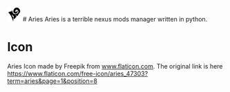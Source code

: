 ![alt text](https://github.com/james-d12/Aries/blob/main/icon-32x32.png?raw=true) # Aries
Aries is a terrible nexus mods manager written in python.


# Icon
Aries Icon made by Freepik from www.flaticon.com. The original link is here https://www.flaticon.com/free-icon/aries_47303?term=aries&page=1&position=8
